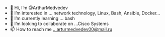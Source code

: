 - 👋 Hi, I’m @ArthurMedvedev
- 👀 I’m interested in ... network technology, Linux, Bash, Ansible, Docker...
- 🌱 I’m currently learning ... bash
- 💞️ I’m looking to collaborate on ...Cisco Systems
- 📫 How to reach me ...arturmedvedev00@mail.ru

<!---
ArthurMedvedev/ArthurMedvedev is a ✨ special ✨ repository because its `README.md` (this file) appears on your GitHub profile.
You can click the Preview link to take a look at your changes.
--->
